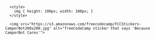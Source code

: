 <!-- Use a Retina Image for Higher Resolution Displays -->

```
  <style>
    img { height: 100px; width: 100px; }
  </style>

  <img src="https://s3.amazonaws.com/freecodecamp/FCCStickers-CamperBot200x200.jpg" alt="freeCodeCamp sticker that says 'Because CamperBot Cares'">
```
